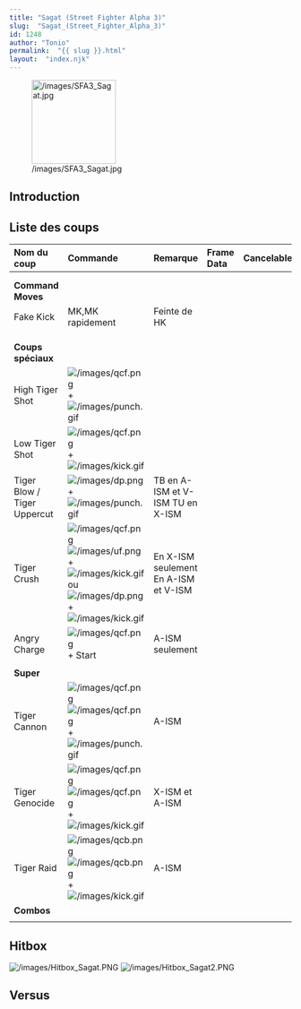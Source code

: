 ```yaml
---
title: "Sagat (Street Fighter Alpha 3)"
slug:  "Sagat_(Street_Fighter_Alpha_3)"
id: 1248
author: "Tonio"
permalink:  "{{ slug }}.html"
layout:  "index.njk"
---
```


<figure>
<img src="/images/SFA3_Sagat.jpg" title="/images/SFA3_Sagat.jpg"
width="150" alt="/images/SFA3_Sagat.jpg" />
<figcaption aria-hidden="true">/images/SFA3_Sagat.jpg</figcaption>
</figure>

## Introduction

## Liste des coups

| Nom du coup                 | Commande                                                                                                                                                                                                 | Remarque                             | Frame Data | Cancelable | Dommages |
|:----------------------------|:---------------------------------------------------------------------------------------------------------------------------------------------------------------------------------------------------------|:-------------------------------------|:-----------|:-----------|:---------|
|                             |                                                                                                                                                                                                          |                                      |            |            |          |
|                             |                                                                                                                                                                                                          |                                      |            |            |          |
| **Command Moves**           |                                                                                                                                                                                                          |                                      |            |            |          |
| Fake Kick                   | MK,MK rapidement                                                                                                                                                                                         | Feinte de HK                         |            |            |          |
|                             |                                                                                                                                                                                                          |                                      |            |            |          |
|                             |                                                                                                                                                                                                          |                                      |            |            |          |
|                             |                                                                                                                                                                                                          |                                      |            |            |          |
| **Coups spéciaux**          |                                                                                                                                                                                                          |                                      |            |            |          |
| High Tiger Shot             | ![](/images/qcf.png "/images/qcf.png") + ![](/images/punch.gif "/images/punch.gif")                                                                                                                      |                                      |            |            |          |
| Low Tiger Shot              | ![](/images/qcf.png "/images/qcf.png") + ![](/images/kick.gif "/images/kick.gif")                                                                                                                        |                                      |            |            |          |
| Tiger Blow / Tiger Uppercut | ![](/images/dp.png "/images/dp.png") + ![](/images/punch.gif "/images/punch.gif")                                                                                                                        | TB en A-ISM et V-ISM TU en X-ISM     |            |            |          |
| Tiger Crush                 | ![](/images/qcf.png "/images/qcf.png")![](/images/uf.png "/images/uf.png") + ![](/images/kick.gif "/images/kick.gif") ou ![](/images/dp.png "/images/dp.png") + ![](/images/kick.gif "/images/kick.gif") | En X-ISM seulement En A-ISM et V-ISM |            |            |          |
| Angry Charge                | ![](/images/qcf.png "/images/qcf.png") + Start                                                                                                                                                           | A-ISM seulement                      |            |            |          |
|                             |                                                                                                                                                                                                          |                                      |            |            |          |
| **Super**                   |                                                                                                                                                                                                          |                                      |            |            |          |
| Tiger Cannon                | ![](/images/qcf.png "/images/qcf.png")![](/images/qcf.png "/images/qcf.png") + ![](/images/punch.gif "/images/punch.gif")                                                                                | A-ISM                                |            |            |          |
| Tiger Genocide              | ![](/images/qcf.png "/images/qcf.png")![](/images/qcf.png "/images/qcf.png") + ![](/images/kick.gif "/images/kick.gif")                                                                                  | X-ISM et A-ISM                       |            |            |          |
| Tiger Raid                  | ![](/images/qcb.png "/images/qcb.png")![](/images/qcb.png "/images/qcb.png") + ![](/images/kick.gif "/images/kick.gif")                                                                                  | A-ISM                                |            |            |          |
| **Combos**                  |                                                                                                                                                                                                          |                                      |            |            |          |
|                             |                                                                                                                                                                                                          |                                      |            |            |          |

## Hitbox

![](/images/Hitbox_Sagat.PNG "/images/Hitbox_Sagat.PNG")
![](/images/Hitbox_Sagat2.PNG "/images/Hitbox_Sagat2.PNG")

## Versus
